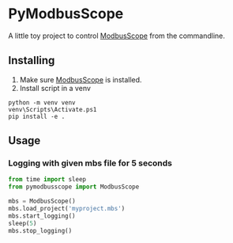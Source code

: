 # PyModbusScope

A little toy project to control [ModbusScope](https://github.com/jgeudens/modbusscope) from the commandline.

## Installing
1. Make sure [ModbusScope](https://github.com/jgeudens/modbusscope) is installed.
2. Install script in a venv
```
python -m venv venv
venv\Scripts\Activate.ps1
pip install -e .
```

## Usage

### Logging with given mbs file for 5 seconds
```python
from time import sleep
from pymodbusscope import ModbusScope

mbs = ModbusScope()
mbs.load_project('myproject.mbs')
mbs.start_logging()
sleep(5)
mbs.stop_logging()
```